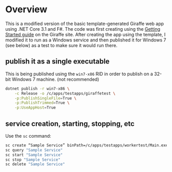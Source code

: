 # Overview

This is a modified version of the basic template-generated Giraffe web app using .NET Core 3.1 and F#. The code was first creating using the [Getting Started guide](https://github.com/giraffe-fsharp/Giraffe#getting-started) on the Giraffe site. After creating the app using the template, I modified it to run as a Windows service and then published it for Windows 7 (see below) as a test to make sure it would run there.

## publish it as a single executable

This is being published using the `win7-x86` RID in order to publish on a 32-bit Windows 7 machine. (not recommended)

```bash
dotnet publish -r win7-x86 \
    -c Release -o /c/apps/testapps/giraffetest \
    -p:PublishSingleFile=True \
    -p:PublishTrimmed=True \
    -p:UseAppHost=True
```

## service creation, starting, stopping, etc

Use the `sc` command:

```bash
sc create “Sample Service” binPath=/c/apps/testapps/workertest/Main.exe
sc query "Sample Service"
sc start "Sample Service"
sc stop "Sample Service"
sc delete "Sample Service"
```
